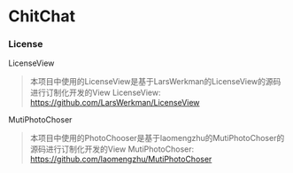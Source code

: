 # ChitChat
###  License
LicenseView
> 本项目中使用的LicenseView是基于LarsWerkman的LicenseView的源码进行订制化开发的View
> LicenseView:    
> https://github.com/LarsWerkman/LicenseView

MutiPhotoChoser
> 本项目中使用的PhotoChooser是基于laomengzhu的MutiPhotoChoser的源码进行订制化开发的View
> MutiPhotoChoser:    
> https://github.com/laomengzhu/MutiPhotoChoser
